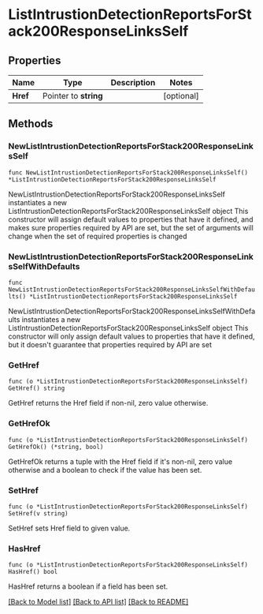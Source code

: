 # ListIntrustionDetectionReportsForStack200ResponseLinksSelf

## Properties

Name | Type | Description | Notes
------------ | ------------- | ------------- | -------------
**Href** | Pointer to **string** |  | [optional] 

## Methods

### NewListIntrustionDetectionReportsForStack200ResponseLinksSelf

`func NewListIntrustionDetectionReportsForStack200ResponseLinksSelf() *ListIntrustionDetectionReportsForStack200ResponseLinksSelf`

NewListIntrustionDetectionReportsForStack200ResponseLinksSelf instantiates a new ListIntrustionDetectionReportsForStack200ResponseLinksSelf object
This constructor will assign default values to properties that have it defined,
and makes sure properties required by API are set, but the set of arguments
will change when the set of required properties is changed

### NewListIntrustionDetectionReportsForStack200ResponseLinksSelfWithDefaults

`func NewListIntrustionDetectionReportsForStack200ResponseLinksSelfWithDefaults() *ListIntrustionDetectionReportsForStack200ResponseLinksSelf`

NewListIntrustionDetectionReportsForStack200ResponseLinksSelfWithDefaults instantiates a new ListIntrustionDetectionReportsForStack200ResponseLinksSelf object
This constructor will only assign default values to properties that have it defined,
but it doesn't guarantee that properties required by API are set

### GetHref

`func (o *ListIntrustionDetectionReportsForStack200ResponseLinksSelf) GetHref() string`

GetHref returns the Href field if non-nil, zero value otherwise.

### GetHrefOk

`func (o *ListIntrustionDetectionReportsForStack200ResponseLinksSelf) GetHrefOk() (*string, bool)`

GetHrefOk returns a tuple with the Href field if it's non-nil, zero value otherwise
and a boolean to check if the value has been set.

### SetHref

`func (o *ListIntrustionDetectionReportsForStack200ResponseLinksSelf) SetHref(v string)`

SetHref sets Href field to given value.

### HasHref

`func (o *ListIntrustionDetectionReportsForStack200ResponseLinksSelf) HasHref() bool`

HasHref returns a boolean if a field has been set.


[[Back to Model list]](../README.md#documentation-for-models) [[Back to API list]](../README.md#documentation-for-api-endpoints) [[Back to README]](../README.md)



